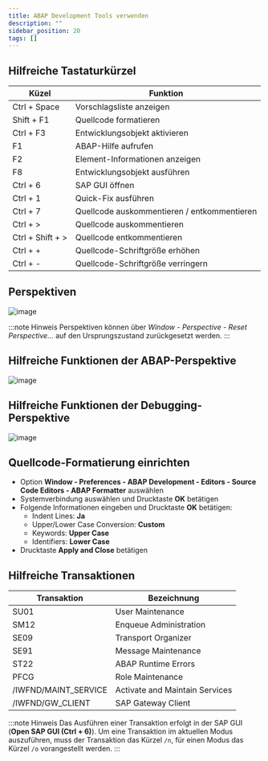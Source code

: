 ```yaml
---
title: ABAP Development Tools verwenden
description: ""
sidebar_position: 20
tags: []
---
```


## Hilfreiche Tastaturkürzel

| Küzel            | Funktion                                    |
| ---------------- | ------------------------------------------- |
| Ctrl + Space     | Vorschlagsliste anzeigen                    |
| Shift + F1       | Quellcode formatieren                       |
| Ctrl + F3        | Entwicklungsobjekt aktivieren               |
| F1               | ABAP-Hilfe aufrufen                         |
| F2               | Element-Informationen anzeigen              |
| F8               | Entwicklungsobjekt ausführen                |
| Ctrl + 6         | SAP GUI öffnen                              |
| Ctrl + 1         | Quick-Fix ausführen                         |
| Ctrl + 7         | Quellcode auskommentieren / entkommentieren |
| Ctrl + >         | Quellcode auskommentieren                   |
| Ctrl + Shift + > | Quellcode entkommentieren                   |
| Ctrl + +         | Quellcode-Schriftgröße erhöhen              |
| Ctrl + -         | Quellcode-Schriftgröße verringern           |

## Perspektiven
![image](https://user-images.githubusercontent.com/47243617/195268605-8ec3307d-f29e-4d65-8e7b-6c7a791a033f.png)

:::note Hinweis
Perspektiven können über _Window - Perspective - Reset Perspective..._ auf den Ursprungszustand zurückgesetzt werden.
:::

## Hilfreiche Funktionen der ABAP-Perspektive
![image](https://user-images.githubusercontent.com/47243617/195268635-22fce3ab-458e-4bfe-9356-8e7f1f98175e.png)

## Hilfreiche Funktionen der Debugging-Perspektive
![image](https://user-images.githubusercontent.com/47243617/195268654-e63986c3-5c7a-410a-99b9-bc8673f3348b.png)

## Quellcode-Formatierung einrichten
- Option **Window - Preferences - ABAP Development - Editors - Source Code Editors - ABAP Formatter** auswählen
- Systemverbindung auswählen und Drucktaste **OK** betätigen
- Folgende Informationen eingeben und Drucktaste **OK** betätigen:
    - Indent Lines: **Ja**
    - Upper/Lower Case Conversion: **Custom**
    - Keywords: **Upper Case**
    - Identifiers: **Lower Case**
- Drucktaste **Apply and Close** betätigen

## Hilfreiche Transaktionen

| Transaktion          | Bezeichnung                    |
| -------------------- | ------------------------------ |
| SU01                 | User Maintenance               |
| SM12                 | Enqueue Administration         |
| SE09                 | Transport Organizer            |
| SE91                 | Message Maintenance            |
| ST22                 | ABAP Runtime Errors            |
| PFCG                 | Role Maintenance               |
| /IWFND/MAINT_SERVICE | Activate and Maintain Services |
| /IWFND/GW_CLIENT     | SAP Gateway Client             |

:::note Hinweis
Das Ausführen einer Transaktion erfolgt in der SAP GUI (**Open SAP GUI (Ctrl + 6)**). Um eine Transaktion im aktuellen Modus auszuführen, muss der Transaktion das Kürzel `/n`, für einen Modus das Kürzel `/o` vorangestellt werden.
:::
